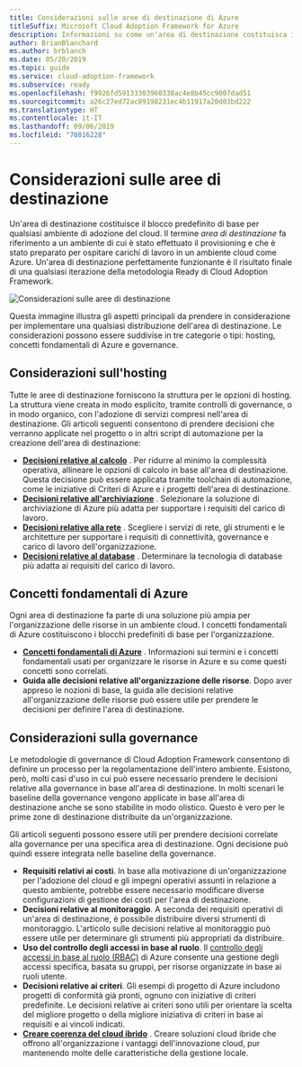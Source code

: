 ```yaml
---
title: Considerazioni sulle aree di destinazione di Azure
titleSuffix: Microsoft Cloud Adoption Framework for Azure
description: Informazioni su come un'area di destinazione costituisca il blocco predefinito di base per qualsiasi ambiente di adozione del cloud.
author: BrianBlanchard
ms.author: brblanch
ms.date: 05/20/2019
ms.topic: guide
ms.service: cloud-adoption-framework
ms.subservice: ready
ms.openlocfilehash: f9926fd59133303960338ac4e8b45cc9007dad51
ms.sourcegitcommit: a26c27ed72ac89198231ec4b11917a20d03bd222
ms.translationtype: HT
ms.contentlocale: it-IT
ms.lasthandoff: 09/06/2019
ms.locfileid: "70816228"
---
```

# <a name="landing-zone-considerations"></a>Considerazioni sulle aree di destinazione

Un'area di destinazione costituisce il blocco predefinito di base per qualsiasi ambiente di adozione del cloud. Il termine *area di destinazione* fa riferimento a un ambiente di cui è stato effettuato il provisioning e che è stato preparato per ospitare carichi di lavoro in un ambiente cloud come Azure. Un'area di destinazione perfettamente funzionante è il risultato finale di una qualsiasi iterazione della metodologia Ready di Cloud Adoption Framework.

![Considerazioni sulle aree di destinazione](../../_images/ready/landing-zone-considerations.png)

Questa immagine illustra gli aspetti principali da prendere in considerazione per implementare una qualsiasi distribuzione dell'area di destinazione. Le considerazioni possono essere suddivise in tre categorie o tipi: hosting, concetti fondamentali di Azure e governance.

## <a name="hosting-considerations"></a>Considerazioni sull'hosting

Tutte le aree di destinazione forniscono la struttura per le opzioni di hosting. La struttura viene creata in modo esplicito, tramite controlli di governance, o in modo organico, con l'adozione di servizi compresi nell'area di destinazione. Gli articoli seguenti consentono di prendere decisioni che verranno applicate nel progetto o in altri script di automazione per la creazione dell'area di destinazione:

- **[Decisioni relative al calcolo](./compute-decisions.md)** . Per ridurre al minimo la complessità operativa, allineare le opzioni di calcolo in base all'area di destinazione. Questa decisione può essere applicata tramite toolchain di automazione, come le iniziative di Criteri di Azure e i progetti dell'area di destinazione.
- **[Decisioni relative all'archiviazione](./storage-guidance.md)** . Selezionare la soluzione di archiviazione di Azure più adatta per supportare i requisiti del carico di lavoro.
- **[Decisioni relative alla rete](./network-decisions.md)** . Scegliere i servizi di rete, gli strumenti e le architetture per supportare i requisiti di connettività, governance e carico di lavoro dell'organizzazione.
- **[Decisioni relative al database](./data-decisions.md)** . Determinare la tecnologia di database più adatta ai requisiti del carico di lavoro.

## <a name="azure-fundamentals"></a>Concetti fondamentali di Azure

Ogni area di destinazione fa parte di una soluzione più ampia per l'organizzazione delle risorse in un ambiente cloud. I concetti fondamentali di Azure costituiscono i blocchi predefiniti di base per l'organizzazione.

- **[Concetti fondamentali di Azure](./fundamental-concepts.md)** . Informazioni sui termini e i concetti fondamentali usati per organizzare le risorse in Azure e su come questi concetti sono correlati.
- **Guida alle decisioni relative all'organizzazione delle risorse**. Dopo aver appreso le nozioni di base, la guida alle decisioni relative all'organizzazione delle risorse può essere utile per prendere le decisioni per definire l'area di destinazione.

## <a name="governance-considerations"></a>Considerazioni sulla governance

Le metodologie di governance di Cloud Adoption Framework consentono di definire un processo per la regolamentazione dell'intero ambiente. Esistono, però, molti casi d'uso in cui può essere necessario prendere le decisioni relative alla governance in base all'area di destinazione. In molti scenari le baseline della governance vengono applicate in base all'area di destinazione anche se sono stabilite in modo olistico. Questo è vero per le prime zone di destinazione distribuite da un'organizzazione.

Gli articoli seguenti possono essere utili per prendere decisioni correlate alla governance per una specifica area di destinazione. Ogni decisione può quindi essere integrata nelle baseline della governance.

- **Requisiti relativi ai costi**. In base alla motivazione di un'organizzazione per l'adozione del cloud e gli impegni operativi assunti in relazione a questo ambiente, potrebbe essere necessario modificare diverse configurazioni di gestione dei costi per l'area di destinazione.
- **Decisioni relative al monitoraggio**. A seconda dei requisiti operativi di un'area di destinazione, è possibile distribuire diversi strumenti di monitoraggio. L'articolo sulle decisioni relative al monitoraggio può essere utile per determinare gli strumenti più appropriati da distribuire.
- **Uso del controllo degli accessi in base al ruolo**. Il [controllo degli accessi in base al ruolo (RBAC)](../azure-best-practices/roles.md) di Azure consente una gestione degli accessi specifica, basata su gruppi, per risorse organizzate in base ai ruoli utente.
- **Decisioni relative ai criteri**. Gli esempi di progetto di Azure includono progetti di conformità già pronti, ognuno con iniziative di criteri predefinite. Le decisioni relative ai criteri sono utili per orientare la scelta del migliore progetto o della migliore iniziativa di criteri in base ai requisiti e ai vincoli indicati.
- **[Creare coerenza del cloud ibrido](../../infrastructure/misc/hybrid-consistency.md)** . Creare soluzioni cloud ibride che offrono all'organizzazione i vantaggi dell'innovazione cloud, pur mantenendo molte delle caratteristiche della gestione locale.
